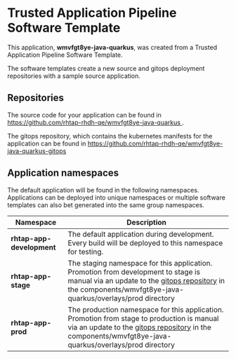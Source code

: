 # Trusted Application Pipeline Software Template

This application, **wmvfgt8ye-java-quarkus**, was created from a Trusted Application Pipeline Software Template.

The software templates create a new source and gitops deployment repositories with a sample source application. 

## Repositories

The source code for your application can be found in [https://github.com/rhtap-rhdh-qe/wmvfgt8ye-java-quarkus ](https://github.com/rhtap-rhdh-qe/wmvfgt8ye-java-quarkus ).
 
The gitops repository, which contains the kubernetes manifests for the application can be found in 
[https://github.com/rhtap-rhdh-qe/wmvfgt8ye-java-quarkus-gitops ](https://github.com/rhtap-rhdh-qe/wmvfgt8ye-java-quarkus-gitops ) 

## Application namespaces 

The default application will be found in the following namespaces. Applications can be deployed into unique namespaces or multiple software templates can also bet generated into the same group namespaces.  

|  Namespace   |  Description   |  
| -------- | -------- |   
| **rhtap-app-development** | The default application during development. Every build will be deployed to this namespace for testing. | 
| **rhtap-app-stage** | The staging namespace for this application. Promotion from development to stage is manual via an update to the [gitops repository](https://github.com/rhtap-rhdh-qe/wmvfgt8ye-java-quarkus-gitops ) in the components/wmvfgt8ye-java-quarkus/overlays/prod directory |  
| **rhtap-app-prod** | The production namespace for this application. Promotion from stage to production is manual via an update to the [gitops repository](https://github.com/rhtap-rhdh-qe/wmvfgt8ye-java-quarkus-gitops ) in the components/wmvfgt8ye-java-quarkus/overlays/prod directory | 